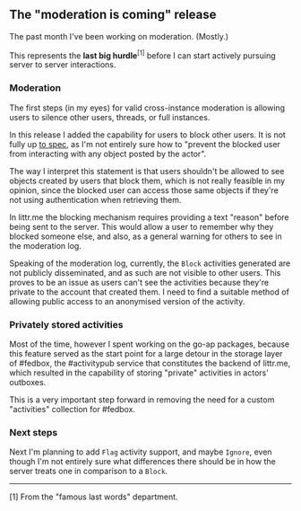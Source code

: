## The "moderation is coming" release 

The past month I've been working on moderation. (Mostly.)

This represents the **last big hurdle**<sup>[1]</sup> before I can start actively pursuing server to server interactions.

### Moderation

The first steps (in my eyes) for valid cross-instance moderation is allowing users to silence other users, 
threads, or full instances.

In this release I added the capability for users to block other users. 
It is not fully up [to spec](https://www.w3.org/TR/activitypub/#block-activity-outbox), as I'm not entirely
sure how to "prevent the blocked user from interacting with any object posted by the actor". 

The way I interpret this statement is that users shouldn't be allowed to see objects created by users that block them, 
which is not really feasible in my opinion, since the blocked user can access those same objects if they're not using
authentication when retrieving them.

In littr.me the blocking mechanism requires providing a text "reason" before being sent to the server. This would allow
a user to remember why they blocked someone else, and also, as a general warning for others to see in the moderation log.

Speaking of the moderation log, currently, the `Block` activities generated are not publicly disseminated, 
and as such are not visible to other users. This proves to be an issue as users can't see the activities 
because they're private to the account that created them. I need to find a suitable method of allowing public access 
to an anonymised version of the activity. 

### Privately stored activities

Most of the time, however I spent working on the go-ap packages, because this feature served 
as the start point for a large detour in the storage layer of #fedbox, the #activitypub service that 
constitutes the backend of littr.me, which resulted in the capability of storing "private" activities in actors' 
outboxes. 

This is a very important step forward in removing the need for a custom "activities" collection for #fedbox.

### Next steps

Next I'm planning to add `Flag` activity support, and maybe `Ignore`, even though I'm not entirely sure what differences
there should be in how the server treats one in comparison to a `Block`.
___

[1] From the "famous last words" department.
